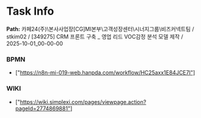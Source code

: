 # Task Info

**Path:** 카페24(주)\본사사업장\[CG]MI본부\고객성장센터\시너지그룹\비즈커넥트팀 / stkim02 / [349275] CRM 프론트 구축 _ 영업 리드 VOC감정 분석 모델 제작 / 2025-10-01_00-00-00

### BPMN
- ["https://n8n-mi-019-web.hanpda.com/workflow/HC25axx1E84JCE7I"]

### WIKI
- ["https://wiki.simplexi.com/pages/viewpage.action?pageId=2774869881"]


